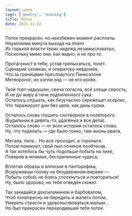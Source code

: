 ```yaml
---
layout: poem
tags: ['poetry', 'evening']
title: Поток
date: 2021-11-22
---
```


Поток прекрасен, но неизбежен момент расплаты.<br>
Неумолима минута выхода на плато<br>
Из горькой власти твоих надежд незамысловатых,<br>
Поскольку мимо они, как видно, и не про то.<br>

Протагонист в тебе, устав трепыхаться, тонет.<br>
Сценарий скомкан, и оператору невдомёк,<br>
Что за границами пресловутого Панксатони<br>
Метеоролог, но хэппи энд — не его конёк.<br>

Твой торт надкушен, свеча погасла, всё хлеще серость,<br>
И не до жиру в тени подпиленного сука.<br>
Осталось слушать, как безучастно скрежещет ксерокс,<br>
Что тиражирует дни без цели, как день сурка.<br>

Осталось снова глушить снотворное в полвторого<br>
(Будильник в девять-то, удалёнка и все дела).<br>
Осталось слово — от всех историй осталось слово.<br>
Ну, что поделать — где было тонко, там жизнь рвала,<br>

Метала, пела... Но всё проходит, и торопыги<br>
Потом поникнут, свой пыл починов пообтесав.<br>
А так хотелось бы чуть подольше побыть на пике,<br>
Поверив в мнимые, беспричинные чудеса,<br>

Вплетая образы и аллюзии в панторифмы,<br>
Вскруживши голову на безудержном вираже —<br>
Побыть собой, не боясь споткнуться и повториться!<br>
Ну, было здорово, но тебе отведён сюжет.<br>

Так закидайся доксиламином и барбовалом,<br>
Чтоб понапрасну не бередить и жалеть потом,<br>
Умерить страсти и удовольствоваться малым...<br>
Но был прекрасен переродивший тебя поток.
